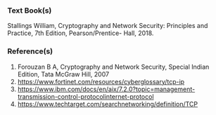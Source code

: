 ### Text Book(s)

Stallings William, Cryptography and Network Security: Principles and Practice, 7th Edition, Pearson/Prentice-
Hall, 2018.

### Reference(s)

1. Forouzan B A, Cryptography and Network Security, Special Indian Edition, Tata McGraw Hill, 2007
2. https://www.fortinet.com/resources/cyberglossary/tcp-ip
3. https://www.ibm.com/docs/en/aix/7.2.0?topic=management-transmission-control-protocolinternet-protocol
4. https://www.techtarget.com/searchnetworking/definition/TCP
